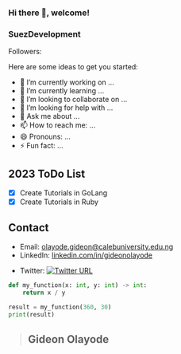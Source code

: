 <script>
    fetch('https://api.github.com/users/SuezDevelopment', {
        headers: {
            Authorization: 'Token YOUR_TOKEN_HERE'
        }
    })
    .then(response => response.json())
    .then(data => {
        console.log(data); // You can see the all the data that you got from the API
        document.getElementById("followers").innerHTML = data.followers;
    });
</script>

### Hi there 👋, welcome!



### **SuezDevelopment** 
Followers: <span id="followers"></span>

Here are some ideas to get you started:

- 🔭 I’m currently working on ...
- 🌱 I’m currently learning ...
- 👯 I’m looking to collaborate on ...
- 🤔 I’m looking for help with ...
- 💬 Ask me about ...
- 📫 How to reach me: ...
- 😄 Pronouns: ...
- ⚡ Fun fact: ...


## 2023 ToDo List 
- [x] Create Tutorials in GoLang
- [x] Create Tutorials in Ruby

## Contact

- Email: [olayode.gideon@calebuniversity.edu.ng](mailto:olayode.gideon@calebuniversity.edu.ng)
- LinkedIn: [linkedin.com/in/gideonolayode](https://www.linkedin.com/in/gideonolayode/)

[1.2]: http://i.imgur.com/wWzX9uB.png
- Twitter: [![Twitter URL](https://img.shields.io/twitter/url/https/twitter.com/giddy1billion.svg?style=social&label=Follow%20%40giddy1billion)](https://twitter.com/giddy1billion)


```python
def my_function(x: int, y: int) -> int:
    return x / y

result = my_function(360, 30)
print(result) 

```




>## Gideon Olayode
